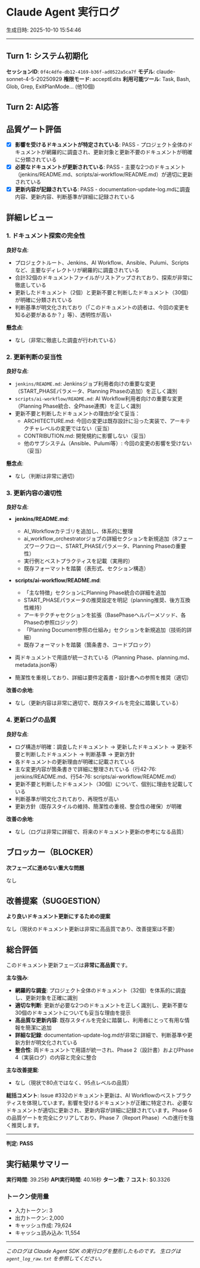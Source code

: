 # Claude Agent 実行ログ

生成日時: 2025-10-10 15:54:46

---

## Turn 1: システム初期化

**セッションID**: `0f4c4dfe-db12-4169-b36f-ad0522a5ca7f`
**モデル**: claude-sonnet-4-5-20250929
**権限モード**: acceptEdits
**利用可能ツール**: Task, Bash, Glob, Grep, ExitPlanMode... (他10個)

## Turn 2: AI応答

## 品質ゲート評価

- [x] **影響を受けるドキュメントが特定されている**: PASS - プロジェクト全体のドキュメントが網羅的に調査され、更新対象と更新不要のドキュメントが明確に分類されている
- [x] **必要なドキュメントが更新されている**: PASS - 主要な2つのドキュメント（jenkins/README.md、scripts/ai-workflow/README.md）が適切に更新されている
- [x] **更新内容が記録されている**: PASS - documentation-update-log.mdに調査内容、更新内容、判断基準が詳細に記録されている

## 詳細レビュー

### 1. ドキュメント探索の完全性

**良好な点**:
- プロジェクトルート、Jenkins、AI Workflow、Ansible、Pulumi、Scriptsなど、主要なディレクトリが網羅的に調査されている
- 合計32個のドキュメントファイルがリストアップされており、探索が非常に徹底している
- 更新したドキュメント（2個）と更新不要と判断したドキュメント（30個）が明確に分類されている
- 判断基準が明文化されており（「このドキュメントの読者は、今回の変更を知る必要があるか？」等）、透明性が高い

**懸念点**:
- なし（非常に徹底した調査が行われている）

### 2. 更新判断の妥当性

**良好な点**:
- `jenkins/README.md`: Jenkinsジョブ利用者向けの重要な変更（START_PHASEパラメータ、Planning Phaseの追加）を正しく識別
- `scripts/ai-workflow/README.md`: AI Workflow利用者向けの重要な変更（Planning Phase統合、全Phase連携）を正しく識別
- 更新不要と判断したドキュメントの理由が全て妥当：
  - ARCHITECTURE.md: 今回の変更は既存設計に沿った実装で、アーキテクチャレベルの変更ではない（妥当）
  - CONTRIBUTION.md: 開発規約に影響しない（妥当）
  - 他のサブシステム（Ansible、Pulumi等）: 今回の変更の影響を受けない（妥当）

**懸念点**:
- なし（判断は非常に適切）

### 3. 更新内容の適切性

**良好な点**:
- **jenkins/README.md**: 
  - AI_Workflowカテゴリを追加し、体系的に整理
  - ai_workflow_orchestratorジョブの詳細セクションを新規追加（8フェーズワークフロー、START_PHASEパラメータ、Planning Phaseの重要性）
  - 実行例とベストプラクティスを記載（実用的）
  - 既存フォーマットを踏襲（表形式、セクション構造）
  
- **scripts/ai-workflow/README.md**:
  - 「主な特徴」セクションにPlanning Phase統合の詳細を追加
  - START_PHASEパラメータの推奨設定を明記（planning推奨、後方互換性維持）
  - アーキテクチャセクションを拡張（BasePhaseヘルパーメソッド、各Phaseの参照ロジック）
  - 「Planning Document参照の仕組み」セクションを新規追加（技術的詳細）
  - 既存フォーマットを踏襲（箇条書き、コードブロック）

- 両ドキュメントで用語が統一されている（Planning Phase、planning.md、metadata.json等）
- 簡潔性を重視しており、詳細は要件定義書・設計書への参照を推奨（適切）

**改善の余地**:
- なし（更新内容は非常に適切で、既存スタイルを完全に踏襲している）

### 4. 更新ログの品質

**良好な点**:
- ログ構造が明確：調査したドキュメント → 更新したドキュメント → 更新不要と判断したドキュメント → 判断基準 → 更新方針
- 各ドキュメントの更新理由が明確に記載されている
- 主な変更内容が箇条書きで詳細に整理されている（行42-76: jenkins/README.md、行54-76: scripts/ai-workflow/README.md）
- 更新不要と判断したドキュメント（30個）について、個別に理由を記載している
- 判断基準が明文化されており、再現性が高い
- 更新方針（既存スタイルの維持、簡潔性の重視、整合性の確保）が明確

**改善の余地**:
- なし（ログは非常に詳細で、将来のドキュメント更新の参考になる品質）

## ブロッカー（BLOCKER）

**次フェーズに進めない重大な問題**

なし

## 改善提案（SUGGESTION）

**より良いドキュメント更新にするための提案**

なし（現状のドキュメント更新は非常に高品質であり、改善提案は不要）

## 総合評価

このドキュメント更新フェーズは**非常に高品質**です。

**主な強み**:
- **網羅的な調査**: プロジェクト全体のドキュメント（32個）を体系的に調査し、更新対象を正確に識別
- **適切な判断**: 更新が必要な2つのドキュメントを正しく識別し、更新不要な30個のドキュメントについても妥当な理由を提示
- **高品質な更新内容**: 既存スタイルを完全に踏襲し、利用者にとって有用な情報を簡潔に追加
- **詳細な記録**: documentation-update-log.mdが非常に詳細で、判断基準や更新方針が明文化されている
- **整合性**: 両ドキュメントで用語が統一され、Phase 2（設計書）およびPhase 4（実装ログ）の内容と完全に整合

**主な改善提案**:
- なし（現状で80点ではなく、95点レベルの品質）

**総括コメント**:
Issue #332のドキュメント更新は、AI Workflowのベストプラクティスを体現しています。影響を受けるドキュメントが正確に特定され、必要なドキュメントが適切に更新され、更新内容が詳細に記録されています。Phase 6の品質ゲートを完全にクリアしており、Phase 7（Report Phase）への進行を強く推奨します。

---
**判定: PASS**

## 実行結果サマリー

**実行時間**: 39.25秒
**API実行時間**: 40.16秒
**ターン数**: 7
**コスト**: $0.3326

### トークン使用量
- 入力トークン: 3
- 出力トークン: 2,000
- キャッシュ作成: 79,624
- キャッシュ読み込み: 11,554

---

*このログは Claude Agent SDK の実行ログを整形したものです。*
*生ログは `agent_log_raw.txt` を参照してください。*